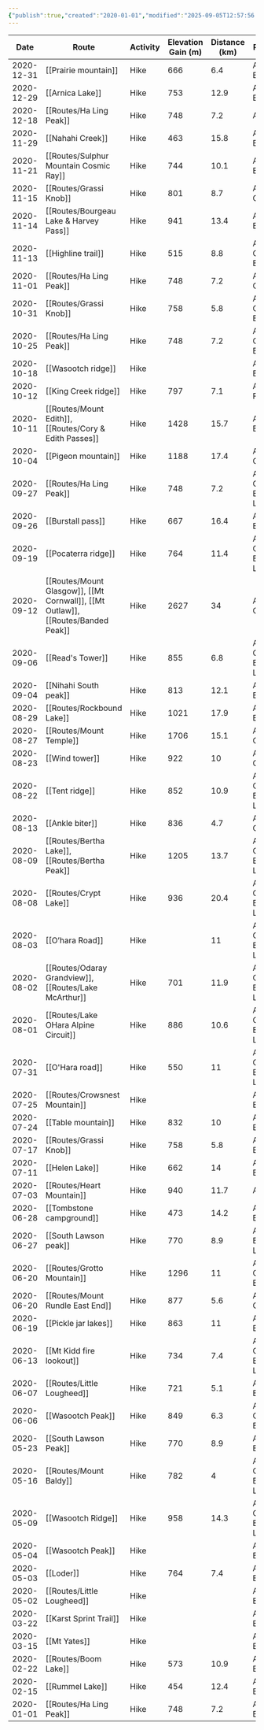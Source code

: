 ```yaml
---
{"publish":true,"created":"2020-01-01","modified":"2025-09-05T12:57:56.346-06:00","published":"2020-01-01","cssclasses":"","date":"2020-01-01"}
---
```



|    Date    |                               Route                                | Activity | Elevation Gain (m) | Distance (km) |           People           | Days |
| ---------- | ------------------------------------------------------------------ | -------- | ------------------ | ------------- | -------------------------- | ---- |
| 2020-12-31 |                        [[Prairie mountain]]                        |   Hike   |        666         |      6.4      |        Adam, Emily         |  1   |
| 2020-12-29 |                          [[Arnica Lake]]                           |   Hike   |        753         |     12.9      |        Adam, Emily         |  1   |
| 2020-12-18 |                          [[Routes/Ha Ling Peak]]                          |   Hike   |        748         |      7.2      |            Adam            |  1   |
| 2020-11-29 |                          [[Nahahi Creek]]                          |   Hike   |        463         |     15.8      |        Adam, Emily         |  1   |
| 2020-11-21 |                  [[Routes/Sulphur Mountain Cosmic Ray]]                   |   Hike   |        744         |     10.1      |        Adam, Emily         |  1   |
| 2020-11-15 |                          [[Routes/Grassi Knob]]                           |   Hike   |        801         |      8.7      |        Adam, Colton        |  1   |
| 2020-11-14 |                  [[Routes/Bourgeau Lake & Harvey Pass]]                   |   Hike   |        941         |     13.4      |        Adam, Emily         |  1   |
| 2020-11-13 |                         [[Highline trail]]                         |   Hike   |        515         |      8.8      |    Adam, Colton, Emily     |  1   |
| 2020-11-01 |                          [[Routes/Ha Ling Peak]]                          |   Hike   |        748         |      7.2      |        Adam, Colton        |  1   |
| 2020-10-31 |                          [[Routes/Grassi Knob]]                           |   Hike   |        758         |      5.8      |    Adam, Colton, Emily     |  1   |
| 2020-10-25 |                          [[Routes/Ha Ling Peak]]                          |   Hike   |        748         |      7.2      |    Adam, Colton, Emily     |  1   |
| 2020-10-18 |                         [[Wasootch ridge]]                         |   Hike   |                    |               |        Adam, Emily         |  1   |
| 2020-10-12 |                        [[King Creek ridge]]                        |   Hike   |        797         |      7.1      |       Adam, Francis        |  1   |
| 2020-10-11 |              [[Routes/Mount Edith]], [[Routes/Cory & Edith Passes]]              |   Hike   |        1428        |     15.7      |        Adam, Emily         |  1   |
| 2020-10-04 |                        [[Pigeon mountain]]                         |   Hike   |        1188        |     17.4      |        Adam, Colton        |  1   |
| 2020-09-27 |                          [[Routes/Ha Ling Peak]]                          |   Hike   |        748         |      7.2      | Adam, Colton, Emily, Laura |  1   |
| 2020-09-26 |                         [[Burstall pass]]                          |   Hike   |        667         |     16.4      |        Adam, Emily         |  1   |
| 2020-09-19 |                        [[Pocaterra ridge]]                         |   Hike   |        764         |     11.4      | Adam, Colton, Emily, Laura |  1   |
| 2020-09-12 | [[Routes/Mount Glasgow]], [[Mt Cornwall]], [[Mt Outlaw]], [[Routes/Banded Peak]] |   Hike   |        2627        |      34       |        Adam, Colton        |  1   |
| 2020-09-06 |                          [[Read's Tower]]                          |   Hike   |        855         |      6.8      | Adam, Colton, Emily, Laura |  1   |
| 2020-09-04 |                       [[Nihahi South peak]]                        |   Hike   |        813         |     12.1      |        Adam, Emily         |  1   |
| 2020-08-29 |                         [[Routes/Rockbound Lake]]                         |   Hike   |        1021        |     17.9      |        Adam, Emily         |  1   |
| 2020-08-27 |                          [[Routes/Mount Temple]]                          |   Hike   |        1706        |     15.1      |        Adam, Colton        |  1   |
| 2020-08-23 |                           [[Wind tower]]                           |   Hike   |        922         |      10       |        Adam, Colton        |  1   |
| 2020-08-22 |                           [[Tent ridge]]                           |   Hike   |        852         |     10.9      | Adam, Colton, Emily, Laura |  1   |
| 2020-08-13 |                          [[Ankle biter]]                           |   Hike   |        836         |      4.7      |        Adam, Colton        |  1   |
| 2020-08-09 |                  [[Routes/Bertha Lake]], [[Routes/Bertha Peak]]                  |   Hike   |        1205        |     13.7      | Adam, Colton, Emily, Laura |  1   |
| 2020-08-08 |                           [[Routes/Crypt Lake]]                           |   Hike   |        936         |     20.4      | Adam, Colton, Emily, Laura |  1   |
| 2020-08-03 |                          [[O’hara Road]]                           |   Hike   |                    |      11       | Adam, Colton, Emily, Laura |  1   |
| 2020-08-02 |              [[Routes/Odaray Grandview]], [[Routes/Lake McArthur]]               |   Hike   |        701         |     11.9      | Adam, Colton, Emily, Laura |  1   |
| 2020-08-01 |                   [[Routes/Lake OHara Alpine Circuit]]                    |   Hike   |        886         |     10.6      | Adam, Colton, Emily, Laura |  1   |
| 2020-07-31 |                          [[O'Hara road]]                           |   Hike   |        550         |      11       | Adam, Colton, Emily, Laura |  1   |
| 2020-07-25 |                       [[Routes/Crowsnest Mountain]]                       |   Hike   |                    |               |        Adam, Emily         |  1   |
| 2020-07-24 |                         [[Table mountain]]                         |   Hike   |        832         |      10       |        Adam, Emily         |  1   |
| 2020-07-17 |                          [[Routes/Grassi Knob]]                           |   Hike   |        758         |      5.8      |        Adam, Emily         |  1   |
| 2020-07-11 |                           [[Helen Lake]]                           |   Hike   |        662         |      14       |        Adam, Emily         |  1   |
| 2020-07-03 |                         [[Routes/Heart Mountain]]                         |   Hike   |        940         |     11.7      |            Adam            |  1   |
| 2020-06-28 |                      [[Tombstone campground]]                      |   Hike   |        473         |     14.2      |        Adam, Emily         |  2   |
| 2020-06-27 |                       [[South Lawson peak]]                        |   Hike   |        770         |      8.9      |     Adam, Emily, Laura     |  1   |
| 2020-06-20 |                        [[Routes/Grotto Mountain]]                         |   Hike   |        1296        |      11       |    Adam, Colton, Emily     |  1   |
| 2020-06-20 |                     [[Routes/Mount Rundle East End]]                      |   Hike   |        877         |      5.6      |        Adam, Colton        |  1   |
| 2020-06-19 |                        [[Pickle jar lakes]]                        |   Hike   |        863         |      11       |        Adam, Emily         |  1   |
| 2020-06-13 |                      [[Mt Kidd fire lookout]]                      |   Hike   |        734         |      7.4      | Adam, Colton, Emily, Laura |  1   |
| 2020-06-07 |                        [[Routes/Little Lougheed]]                         |   Hike   |        721         |      5.1      |        Adam, Emily         |  1   |
| 2020-06-06 |                         [[Wasootch Peak]]                          |   Hike   |        849         |      6.3      |    Adam, Colton, Emily     |  1   |
| 2020-05-23 |                       [[South Lawson Peak]]                        |   Hike   |        770         |      8.9      |        Adam, Emily         |  1   |
| 2020-05-16 |                          [[Routes/Mount Baldy]]                           |   Hike   |        782         |       4       | Adam, Colton, Emily, Laura |  1   |
| 2020-05-09 |                         [[Wasootch Ridge]]                         |   Hike   |        958         |     14.3      | Adam, Colton, Emily, Laura |  1   |
| 2020-05-04 |                         [[Wasootch Peak]]                          |   Hike   |                    |               |        Adam, Emily         |  1   |
| 2020-05-03 |                             [[Loder]]                              |   Hike   |        764         |      7.4      |        Adam, Emily         |  1   |
| 2020-05-02 |                        [[Routes/Little Lougheed]]                         |   Hike   |                    |               |        Adam, Emily         |  1   |
| 2020-03-22 |                       [[Karst Sprint Trail]]                       |   Hike   |                    |               |        Adam, Emily         |  1   |
| 2020-03-15 |                            [[Mt Yates]]                            |   Hike   |                    |               |        Adam, Emily         |  1   |
| 2020-02-22 |                           [[Routes/Boom Lake]]                            |   Hike   |        573         |     10.9      |        Adam, Emily         |  1   |
| 2020-02-15 |                          [[Rummel Lake]]                           |   Hike   |        454         |     12.4      |        Adam, Emily         |  1   |
| 2020-01-01 |                          [[Routes/Ha Ling Peak]]                          |   Hike   |        748         |      7.2      |        Adam, Emily         |  1   |